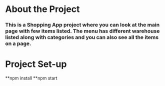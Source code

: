 # About the Project
### This is a Shopping App project where you can look at the main page with few items listed. The menu has different warehouse listed along with categories and you can also see all the items on a page. 
# Project Set-up
**npm install
**npm start

